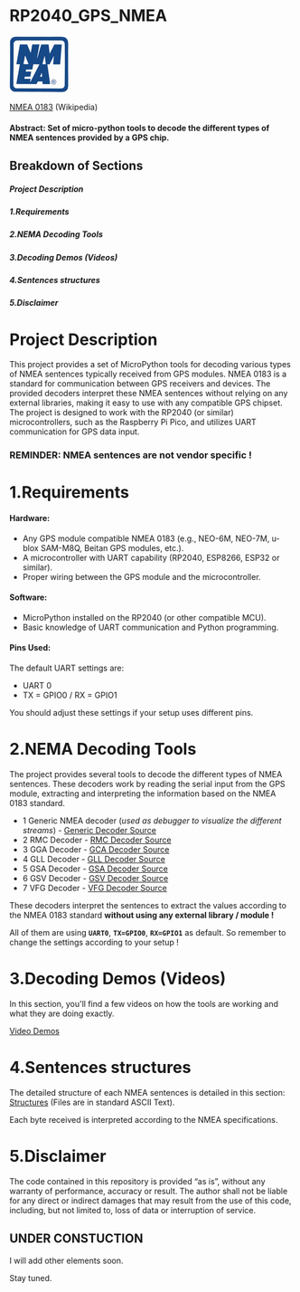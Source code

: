 # RP2040_GPS_NMEA
![Pic](https://github.com/MicroControleurMonde/RP2040_GPS_NMEA/blob/main/NMEA_sentences_definitions/nmea-logo-blue.jpg)

[NMEA 0183](https://en.wikipedia.org/wiki/NMEA_0183) (Wikipedia)

#### Abstract: Set of micro-python tools to decode the different types of NMEA sentences provided by a GPS chip.

## Breakdown of Sections
##### Project Description
##### 1.Requirements
##### 2.NEMA Decoding Tools
##### 3.Decoding Demos (Videos)
##### 4.Sentences structures
##### 5.Disclaimer

# Project Description

This project provides a set of MicroPython tools for decoding various types of NMEA sentences typically received from GPS modules. NMEA 0183 is a standard for communication between GPS receivers and devices. 
The provided decoders interpret these NMEA sentences without relying on any external libraries, making it easy to use with any compatible GPS chipset. The project is designed to work with the RP2040 (or similar)
microcontrollers, such as the Raspberry Pi Pico, and utilizes UART communication for GPS data input.

### **REMINDER**:  **NMEA sentences are not vendor specific !**

# 1.Requirements
#### Hardware:
- Any GPS module compatible NMEA 0183 (e.g., NEO-6M, NEO-7M, u-blox SAM-M8Q, Beitan GPS modules,  etc.).
- A microcontroller with UART capability (RP2040, ESP8266, ESP32 or similar).
- Proper wiring between the GPS module and the microcontroller.

#### Software:
- MicroPython installed on the RP2040 (or other compatible MCU).
- Basic knowledge of UART communication and Python programming.

#### Pins Used:

The default UART settings are:
- UART 0
- TX = GPIO0 / RX = GPIO1
  
You should adjust these settings if your setup uses different pins.


# 2.NEMA Decoding Tools

 The project provides several tools to decode the different types of NMEA sentences. These decoders work by reading the serial input from the GPS module, extracting and interpreting the information based on the NMEA 0183 standard.

- 1 Generic NMEA decoder (*used as debugger to visualize the different streams*) - [Generic Decoder Source](https://github.com/MicroControleurMonde/RP2040_GPS_NMEA/blob/main/TEST_NMEA_%24GP.py)
- 2 RMC Decoder - [RMC Decoder Source](https://github.com/MicroControleurMonde/RP2040_GPS_NMEA/blob/main/TEST_NMEA_GNRMC_PARSER.V2.py)
- 3 GGA Decoder - [GCA Decoder Source](https://github.com/MicroControleurMonde/RP2040_GPS_NMEA/blob/main/TEST_NMEA_GGA.v1.py)
- 4 GLL Decoder - [GLL Decoder Source](https://github.com/MicroControleurMonde/RP2040_GPS_NMEA/blob/main/TEST_NMEA_GLL.V1.py)
- 5 GSA Decoder - [GSA Decoder Source](https://github.com/MicroControleurMonde/RP2040_GPS_NMEA/blob/main/TEST_NMEA_GSA.V1.py)
- 6 GSV Decoder - [GSV Decoder Source](https://github.com/MicroControleurMonde/RP2040_GPS_NMEA/blob/main/TEST_NMEA_GSV.V1.py)
- 7 VFG Decoder - [VFG Decoder Source](https://github.com/MicroControleurMonde/RP2040_GPS_NMEA/blob/main/TEST_NMEA_VTG.V1.py)

These decoders interpret the sentences to extract the values according to the NMEA 0183 standard **without using any external library / module !**

All of them are using **`UART0`**, **`TX=GPIO0`**, **`RX=GPIO1`** as default. So remember to change the settings according to your setup !

# 3.Decoding Demos (Videos)

In this section, you'll find a few videos on how the tools are working and what they are doing exactly.

[Video Demos](https://github.com/MicroControleurMonde/RP2040_GPS_NMEA/blob/main/videos/demo_video.md)


# 4.Sentences structures

The detailed structure of each NMEA sentences is detailed in this section: [Structures](https://github.com/MicroControleurMonde/RP2040_GPS_NMEA/blob/main/NMEA_sentences_definitions/definitions.md)
(Files are in standard ASCII Text).

Each byte received is interpreted according to the NMEA specifications.

# 5.Disclaimer

The code contained in this repository is provided “as is”, without any warranty of performance, accuracy or result. 
The author shall not be liable for any direct or indirect damages that may result from the use of this code, including, but not limited to, loss of data or interruption of service.

## UNDER CONSTUCTION
I will add other elements soon. 

Stay tuned.


